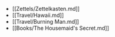 - [[Zettels/Zettelkasten.md]]
- [[Travel/Hawaii.md]]
- [[Travel/Burning Man.md]]
- [[Books/The Housemaid's Secret.md]]